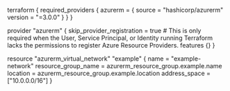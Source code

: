 terraform {
  required_providers {
    azurerm = {
      source  = "hashicorp/azurerm"
      version = "=3.0.0"
    }
  }
}


provider "azurerm" {
  skip_provider_registration = true # This is only required when the User, Service Principal, or Identity running Terraform lacks the permissions to register Azure Resource Providers.
  features {}
}



resource "azurerm_virtual_network" "example" {
  name                = "example-network"
  resource_group_name = azurerm_resource_group.example.name
  location            = azurerm_resource_group.example.location
  address_space       = ["10.0.0.0/16"]
}
